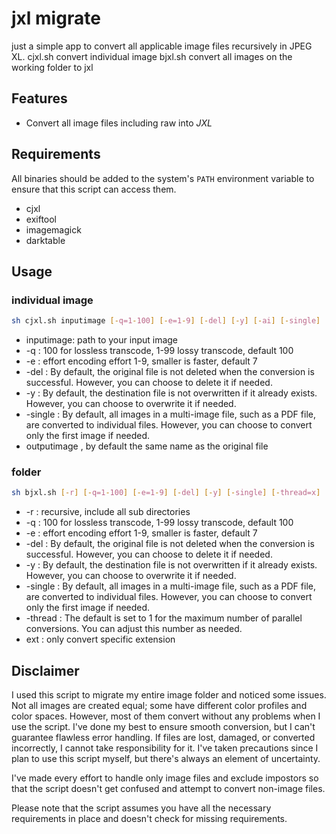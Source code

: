 # jxl migrate

just a simple app to convert all applicable image files recursively in  JPEG XL.
cjxl.sh convert individual image
bjxl.sh convert all images on the working folder to jxl


## Features
* Convert all image files including raw into *JXL*

## Requirements
All binaries should be added to the system's `PATH` environment variable to ensure that this script can access them.
* cjxl
* exiftool
* imagemagick
* darktable

## Usage

### individual image

```sh
sh cjxl.sh inputimage [-q=1-100] [-e=1-9] [-del] [-y] [-ai] [-single] [outputimage] 
```
* inputimage: path to your input image
* -q : 100 for lossless transcode, 1-99 lossy transcode, default 100
* -e : effort encoding effort 1-9, smaller is faster, default 7
* -del : By default, the original file is not deleted when the conversion is successful. However, you can choose to delete it if needed.
* -y : By default, the destination file is not overwritten if it already exists. However, you can choose to overwrite it if needed.
* -single : By default, all images in a multi-image file, such as a PDF file, are converted to individual files. However, you can choose to convert only the first image if needed.
* outputimage , by default the same name as the original file

### folder
```sh
sh bjxl.sh [-r] [-q=1-100] [-e=1-9] [-del] [-y] [-single] [-thread=x] [ext] [ext]
```
* -r : recursive, include all sub directories
* -q : 100 for lossless transcode, 1-99 lossy transcode, default 100
* -e : effort encoding effort 1-9, smaller is faster, default 7
* -del : By default, the original file is not deleted when the conversion is successful. However, you can choose to delete it if needed.
* -y : By default, the destination file is not overwritten if it already exists. However, you can choose to overwrite it if needed.
* -single : By default, all images in a multi-image file, such as a PDF file, are converted to individual files. However, you can choose to convert only the first image if needed.
* -thread : The default is set to 1 for the maximum number of parallel conversions. You can adjust this number as needed.
* ext : only convert specific extension 

## Disclaimer

I used this script to migrate my entire image folder and noticed some issues. Not all images are created equal; some have different color profiles and color spaces. However, most of them convert without any problems when I use the script. I've done my best to ensure smooth conversion, but I can't guarantee flawless error handling. If files are lost, damaged, or converted incorrectly, I cannot take responsibility for it. I've taken precautions since I plan to use this script myself, but there's always an element of uncertainty.

I've made every effort to handle only image files and exclude impostors so that the script doesn't get confused and attempt to convert non-image files.

Please note that the script assumes you have all the necessary requirements in place and doesn't check for missing requirements.
